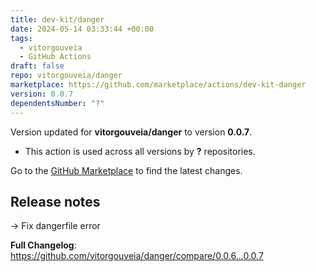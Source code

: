 ```yaml
---
title: dev-kit/danger
date: 2024-05-14 03:33:44 +00:00
tags:
  - vitorgouveia
  - GitHub Actions
draft: false
repo: vitorgouveia/danger
marketplace: https://github.com/marketplace/actions/dev-kit-danger
version: 0.0.7
dependentsNumber: "?"
---
```



Version updated for **vitorgouveia/danger** to version **0.0.7**.
- This action is used across all versions by **?** repositories.

Go to the [GitHub Marketplace](https://github.com/marketplace/actions/dev-kit-danger) to find the latest changes.

## Release notes

-> Fix dangerfile error

**Full Changelog**: https://github.com/vitorgouveia/danger/compare/0.0.6...0.0.7
